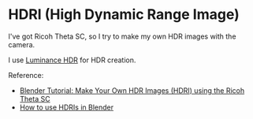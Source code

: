 # HDRI (High Dynamic Range Image)

I've got Ricoh Theta SC, so I try to make my own HDR images with the camera.

I use [Luminance HDR](https://qtpfsgui.sourceforge.net/) for HDR creation.

Reference: 
- [Blender Tutorial: Make Your Own HDR Images (HDRI) using the Ricoh Theta SC](https://www.youtube.com/watch?v=Egq3UcIai8Q)
- [How to use HDRIs in Blender](https://www.youtube.com/watch?v=-xlESEdq91Y)

